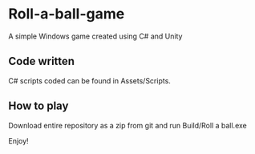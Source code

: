 # Roll-a-ball-game
A simple Windows game created using C# and Unity 

## Code written

C# scripts coded can be found in Assets/Scripts. 

## How to play
Download entire repository as a zip from git and run Build/Roll a ball.exe

Enjoy! 




